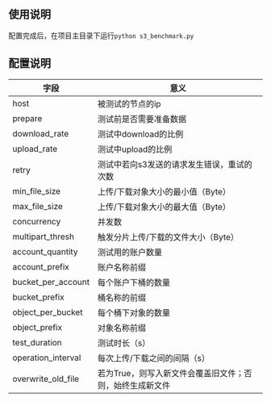 ## 使用说明

配置完成后，在项目主目录下运行`python s3_benchmark.py`

## 配置说明

| 字段                 | 意义                             |
| ------------------ | ------------------------------ |
| host               | 被测试的节点的ip                      |
| prepare            | 测试前是否需要准备数据                    |
| download_rate      | 测试中download的比例                 |
| upload_rate        | 测试中upload的比例                   |
| retry              | 测试中若向s3发送的请求发生错误，重试的次数         |
| min_file_size      | 上传/下载对象大小的最小值（Byte）            |
| max_file_size      | 上传/下载对象大小的最大值（Byte）            |
| concurrency        | 并发数                            |
| multipart_thresh   | 触发分片上传/下载的文件大小（Byte）           |
| account_quantity   | 测试用的账户数量                       |
| account_prefix     | 账户名称前缀                         |
| bucket_per_account | 每个账户下桶的数量                      |
| bucket_prefix      | 桶名称的前缀                         |
| object_per_bucket  | 每个桶下对象的数量                      |
| object_prefix      | 对象名称前缀                         |
| test_duration      | 测试时长（s）                        |
| operation_interval | 每次上传/下载之间的间隔（s）                |
| overwrite_old_file | 若为True，则写入新文件会覆盖旧文件；否则，始终生成新文件 |

